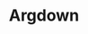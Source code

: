 ---
codehost: https://github.com/https://github.com/christianvoigt/argdown
logohandle: argdown
sort: argdown
title: Argdown
website: https://argdown.org/
wikipedia: https://en.wikipedia.org/wiki/Argument_map
---